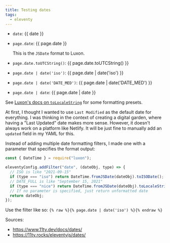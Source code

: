 ```yaml
---
title: Testing dates
tags:
  - eleventy
---
```

- `date`: {{ date }}
- `page.date`: {{ page.date }}

  This is the `JSDate` format to Luxon.

- `page.date.toUTCString()`: {{ page.date.toUTCString() }}
- `page.date | date('iso')`: {{ page.date | date('iso') }}
- `page.date | date('DATE_MED')`: {{ page.date | date('DATE_MED') }}
- `page.date | date`: {{ page.date | date }}

See [Luxon's docs on `toLocaleString`](https://moment.github.io/luxon/#/formatting?id=tolocalestring-strings-for-humans) for some formatting presets.

At first, I thought I wanted to use `Last Modified` as the default date for everything. I was thinking in the context of creating a digital garden, where having a "Last Updated" date makes more sense. However, it doesn't always work on a platform like Netlify. It will be just fine to manually add an `updated` field in my YAML for this.

Instead of adding multiple date formatting filters, I made one with a parameter that specifies the format output:

```js
const { DateTime } = require("luxon");

eleventyConfig.addFilter("date", (dateObj, type) => {
  // ISO is like "2021-09-15"
  if (type === "iso") return DateTime.fromJSDate(dateObj).toISODate();
  // DATE_FULL is like "September 15, 2021"
  if (type === "nice") return DateTime.fromJSDate(dateObj).toLocaleString(DateTime.DATE_FULL);
  // If no parameter is specified, just return unformatted date
  return dateObj;
});
```

Use the filter like so: `{% raw %}{% page.date | date('iso') %}{% endraw %}`

Sources:
- https://www.11ty.dev/docs/dates/
- https://11ty.rocks/eleventyjs/dates/
